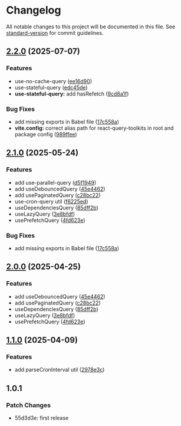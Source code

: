 # Changelog

All notable changes to this project will be documented in this file. See [standard-version](https://github.com/conventional-changelog/standard-version) for commit guidelines.

## [2.2.0](https://github.com/in-ch/react-query-toolkit/compare/v1.1.0...v2.2.0) (2025-07-07)

### Features

- use-no-cache-query ([ee16d90](https://github.com/in-ch/react-query-toolkit/commit/ee16d904f1fdd6dbea81b8aa8bf7314dd11bb3c8))
- use-stateful-query ([edc45de](https://github.com/in-ch/react-query-toolkit/commit/edc45de25340fde4e70a08b4a33c700bffb752ee))
- **use-stateful-query:** add hasRefetch ([9cd8a1f](https://github.com/in-ch/react-query-toolkit/commit/9cd8a1fa8bf894862054537773485bc6551f15eb))

### Bug Fixes

- add missing exports in Babel file ([17c558a](https://github.com/in-ch/react-query-toolkit/commit/17c558a755d3e5b2444951db872ebd69369c304e))
- **vite.config:** correct alias path for react-query-toolkits in root and package config ([989ffee](https://github.com/in-ch/react-query-toolkit/commit/989ffeeeadbae3e25d1fc1dd89234fb2c6996939))

## [2.1.0](https://github.com/in-ch/useSchedule/compare/v2.0.0...v2.1.0) (2025-05-24)

### Features

- add use-parallel-query ([d5f1949](https://github.com/in-ch/useSchedule/commit/d5f19497381e85b39852fb34c12945c8f6637b15))
- add useDebouncedQuery ([45e4462](https://github.com/in-ch/useSchedule/commit/45e4462da368e71c1c3d34a3826aa1546c521f69))
- add usePaginatedQuery ([c28bc22](https://github.com/in-ch/useSchedule/commit/c28bc22cb517315bea23e40af67950d0e4705e85))
- use-cron-query util ([f6225ed](https://github.com/in-ch/useSchedule/commit/f6225edafb7d6d5c543267601acbbee3b28b3663))
- useDependenciesQuery ([85dff2b](https://github.com/in-ch/useSchedule/commit/85dff2bd2a98a3500162a3d03917f5984299484b))
- useLazyQuery ([3e8bfdf](https://github.com/in-ch/useSchedule/commit/3e8bfdf1196a3d7fec1274633278c993e7006a63))
- usePrefetchQuery ([4fd623e](https://github.com/in-ch/useSchedule/commit/4fd623ea045413b6d6e14aa6eddf0df81611b001))

### Bug Fixes

- add missing exports in Babel file ([17c558a](https://github.com/in-ch/useSchedule/commit/17c558a755d3e5b2444951db872ebd69369c304e))

## [2.0.0](https://github.com/in-ch/useSchedule/compare/v1.1.0...v2.0.0) (2025-04-25)

### Features

- add useDebouncedQuery ([45e4462](https://github.com/in-ch/useSchedule/commit/45e4462da368e71c1c3d34a3826aa1546c521f69))
- add usePaginatedQuery ([c28bc22](https://github.com/in-ch/useSchedule/commit/c28bc22cb517315bea23e40af67950d0e4705e85))
- useDependenciesQuery ([85dff2b](https://github.com/in-ch/useSchedule/commit/85dff2bd2a98a3500162a3d03917f5984299484b))
- useLazyQuery ([3e8bfdf](https://github.com/in-ch/useSchedule/commit/3e8bfdf1196a3d7fec1274633278c993e7006a63))
- usePrefetchQuery ([4fd623e](https://github.com/in-ch/useSchedule/commit/4fd623ea045413b6d6e14aa6eddf0df81611b001))

## [1.1.0](https://github.com/in-ch/useSchedule/compare/v1.0.1...v1.1.0) (2025-04-09)

### Features

- add parseCronInterval util ([2978e3c](https://github.com/in-ch/useSchedule/commit/2978e3caa7664e1d94c57a0114f86c83ad6a5667))

## 1.0.1

### Patch Changes

- 55d3d3e: first release
